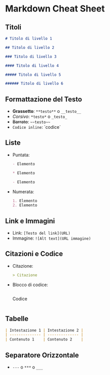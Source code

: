 <!-- @format -->

# Markdown Cheat Sheet

## Titoli

```markdown
# Titolo di livello 1

## Titolo di livello 2

### Titolo di livello 3

#### Titolo di livello 4

##### Titolo di livello 5

###### Titolo di livello 6
```

## Formattazione del Testo

- **Grassetto**: `**testo**` o `__testo__`
- _Corsivo_: `*testo*` o `_testo_`
- ~~Barrato~~: `~~testo~~`
- `Codice inline`: \`codice\`

## Liste

- Puntata:

  ```markdown
  - Elemento

  * Elemento

  - Elemento
  ```

- Numerata:
  ```markdown
  1. Elemento
  2. Elemento
  ```

## Link e Immagini

- Link: `[Testo del link](URL)`
- Immagine: `![Alt text](URL immagine)`

## Citazioni e Codice

- Citazione:
  ```markdown
  > Citazione
  ```
- Blocco di codice:

  ```markdown

  ```

  Codice

  ```

  ```

## Tabelle

```markdown
| Intestazione 1 | Intestazione 2 |
| -------------- | -------------- |
| Contenuto 1    | Contenuto 2    |
```

## Separatore Orizzontale

- `---` o `***` o `___`
